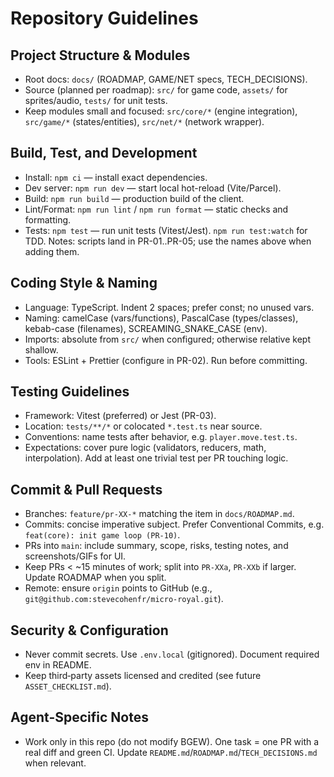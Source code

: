 # Repository Guidelines

## Project Structure & Modules
- Root docs: `docs/` (ROADMAP, GAME/NET specs, TECH_DECISIONS).
- Source (planned per roadmap): `src/` for game code, `assets/` for sprites/audio, `tests/` for unit tests.
- Keep modules small and focused: `src/core/*` (engine integration), `src/game/*` (states/entities), `src/net/*` (network wrapper).

## Build, Test, and Development
- Install: `npm ci` — install exact dependencies.
- Dev server: `npm run dev` — start local hot-reload (Vite/Parcel).
- Build: `npm run build` — production build of the client.
- Lint/Format: `npm run lint` / `npm run format` — static checks and formatting.
- Tests: `npm test` — run unit tests (Vitest/Jest). `npm run test:watch` for TDD.
Notes: scripts land in PR-01..PR-05; use the names above when adding them.

## Coding Style & Naming
- Language: TypeScript. Indent 2 spaces; prefer const; no unused vars.
- Naming: camelCase (vars/functions), PascalCase (types/classes), kebab-case (filenames), SCREAMING_SNAKE_CASE (env).
- Imports: absolute from `src/` when configured; otherwise relative kept shallow.
- Tools: ESLint + Prettier (configure in PR-02). Run before committing.

## Testing Guidelines
- Framework: Vitest (preferred) or Jest (PR-03).
- Location: `tests/**/*` or colocated `*.test.ts` near source.
- Conventions: name tests after behavior, e.g. `player.move.test.ts`.
- Expectations: cover pure logic (validators, reducers, math, interpolation). Add at least one trivial test per PR touching logic.

## Commit & Pull Requests
- Branches: `feature/pr-XX-*` matching the item in `docs/ROADMAP.md`.
- Commits: concise imperative subject. Prefer Conventional Commits, e.g. `feat(core): init game loop (PR-10)`.
- PRs into `main`: include summary, scope, risks, testing notes, and screenshots/GIFs for UI.
- Keep PRs < ~15 minutes of work; split into `PR-XXa`, `PR-XXb` if larger. Update ROADMAP when you split.
- Remote: ensure `origin` points to GitHub (e.g., `git@github.com:stevecohenfr/micro-royal.git`).

## Security & Configuration
- Never commit secrets. Use `.env.local` (gitignored). Document required env in README.
- Keep third‑party assets licensed and credited (see future `ASSET_CHECKLIST.md`).

## Agent-Specific Notes
- Work only in this repo (do not modify BGEW). One task = one PR with a real diff and green CI. Update `README.md`/`ROADMAP.md`/`TECH_DECISIONS.md` when relevant.
